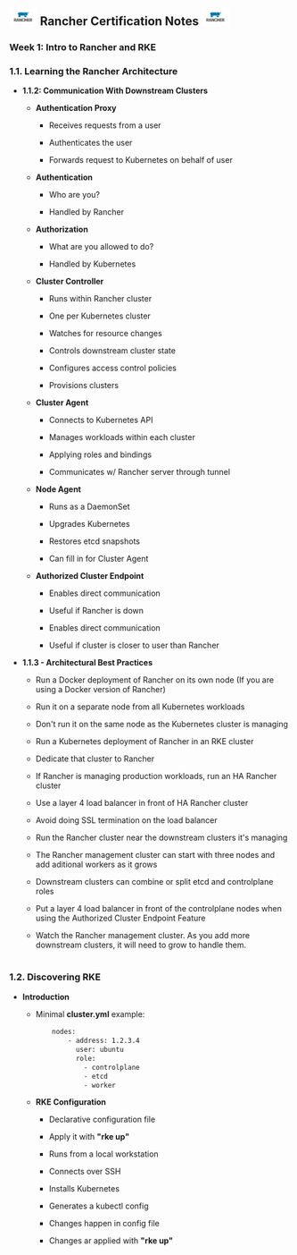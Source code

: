 ## <img src="images/rancher.png" width="50px"> Rancher Certification Notes <img src="images/rancher.png" width="50px">

### Week 1: Intro to Rancher and RKE

### 1.1. Learning the Rancher Architecture

- **1.1.2: Communication With Downstream Clusters**

    - **Authentication Proxy**

        - Receives requests from a user

        - Authenticates the user  

        - Forwards request to Kubernetes on behalf of user

    - **Authentication**

        - Who are you?

        - Handled by Rancher

    - **Authorization**

        - What are you allowed to do?

        - Handled by Kubernetes

    - **Cluster Controller**

        - Runs within Rancher cluster

        - One per Kubernetes cluster

        - Watches for resource changes

        - Controls downstream cluster state

        - Configures access control policies

        - Provisions clusters

    - **Cluster Agent**

        - Connects to Kubernetes API

        - Manages workloads within each cluster

        - Applying roles and bindings

        - Communicates w/ Rancher server through tunnel

    - **Node Agent**
    
        - Runs as a DaemonSet

        - Upgrades Kubernetes

        - Restores etcd snapshots

        - Can fill in for Cluster Agent

    - **Authorized Cluster Endpoint**

        - Enables direct communication

        - Useful if Rancher is down

        - Enables direct communication

        - Useful if cluster is closer to user than Rancher

- **1.1.3 - Architectural Best Practices**

    - Run a Docker deployment of Rancher on its own node (If you are using a Docker version of Rancher)

    - Run it on a separate node from all Kubernetes workloads

    - Don't run it on the same node as the Kubernetes cluster is managing

    - Run a Kubernetes deployment of Rancher in an RKE cluster

    - Dedicate that cluster to Rancher

    - If Rancher is managing production workloads, run an HA Rancher cluster

    - Use a layer 4 load balancer in front of HA Rancher cluster

    - Avoid doing SSL termination on the load balancer

    - Run the Rancher cluster near the downstream clusters it's managing

    - The Rancher management cluster can start with three nodes and add aditional workers as it grows

    - Downstream clusters can combine or split etcd and controlplane roles

    - Put a layer 4 load balancer in front of the controlplane nodes when using the Authorized Cluster Endpoint Feature

    - Watch the Rancher management cluster. As you add more downstream clusters, it will need to grow to handle them.

#

### 1.2. Discovering RKE

- **Introduction**

  - Minimal **cluster.yml** example:

    ```
        nodes:
            - address: 1.2.3.4
              user: ubuntu
              role:
                - controlplane
                - etcd
                - worker  
    ```

  - **RKE Configuration**

    - Declarative configuration file

    - Apply it with **"rke up"**

    - Runs from a local workstation

    - Connects over SSH

    - Installs Kubernetes

    - Generates a kubectl config

    - Changes happen in config file

    - Changes ar applied with **"rke up"**